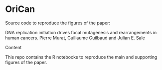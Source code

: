 # OriCan

Source code to reproduce the figures of the paper:

DNA replication initiation drives focal mutagenesis and rearrangements in human cancers.
Pierre Murat, Guillaume Guilbaud and Julian E. Sale

Content

This repo contains the R notebooks to reproduce the main and supporting figures of the paper.

